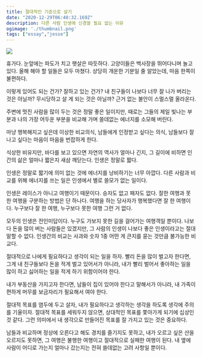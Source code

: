 ```yaml
---
title: 절대적인 기준으로 살기
date: "2020-12-29T06:40:32.169Z"
description: 다른 사람 인생에 신경쓸 필요 없는 이유
ogimage: './thumbnail.png'
tags: ["essay","jesse"]
---
```

![](./thumbnail.png)

휴가다. 눈앞에는 파도가 치고 햇살은 따듯하다. 고양이들은 백사장을 뛰어다니며 놀고 있다. 올해 해야 할 일들은 모두 마쳤다. 상당히 개운한 기분일 줄 알았는데, 마음 한쪽이 불편하다.

이렇게 있어도 되는 건가? 잘하고 있는 건가? 내 친구들이 나보다 너무 잘 나가 버리는 것은 아닐까? 무시당하고 살 게 되는 것은 아닐까? 근거 없는 불안이 스멀스멀 올라온다.

주변에 멋진 사람을 많이 두는 것은 정말 좋은 일이지만, 때로는 그들의 제일 빛나는 부분과 나의 가장 어두운 부분을 비교해 가며 쓸데없는 에너지를 소모해 버린다.

마냥 행복해지고 싶은데 이상한 비교의식, 남들에게 인정받고 싶다는 의식, 남들보다 잘나고 싶다는 마음이 마음을 번잡하게 한다.

식상한 비유지만, 바다를 보고 있으면 자연의 역사가 얼마나 긴지, 그 길이에 비하면 인간의 삶은 얼마나 짧은지 새삼 깨닫는다. 인생은 정말로 짧다.

인생은 정말로 짧기에 의미 없는 것에 에너지를 낭비하기는 너무 아깝다. 다른 사람과 비교를 위해 에너지를 쓰는 일은 인생에서 별로 쓸모가 없는 일이다.

인생은 레이스가 아니고 여행이기 때문이다. 승자도 없고 패자도 없다. 잘한 여행과 못 한 여행을 구분하는 방법은 단 하나다.  여행을 하는 당사자가 행복했다면 잘 한 여행이다. 누구보다 잘 한 여행, 누구보다 못한 여행 그런 거 없다.

모두의 인생은 전인미답이다. 누구도 가보지 못한 길을 걸어가는 여행객일 뿐이다. 나보다 돈을 많이 버는 사람들은 있겠지만, 그 사람의 인생이 나보다 좋은 인생이라고는 절대 말할 수 없다.  인생간의 비교는 사과와 숫자 1중 어떤 게 큰지를 묻는 것만큼 불가능한 비교다.

절대적으로 나에게 필요하다고 생각이 되는 일을 하자. 빨리 돈을 많이 벌고자 한다면, 그게 내 친구들보다 돈을 적게 벌고 있어서가 아니라, 내가 빨리 벌어서 좋아하는 일을 많이 하고 싫어하는 일을 적게 하기 위함이어야 한다.

내가 부동산을 가지고자 한다면, 남들이 집이 있어야 한다고 말해서가 아니라, 내 가족이 편하게 머무를 보금자리가 필요해서 여야 한다.

절대적 목표를 염두에 두고 살자, 내가 필요하다고 생각하는 생각을 하도록 생각에 주의를 기울이자. 절대적 목표를 세워두지 않으면, 상대적인 목표를 쫓아가게 되기에 십상인 것 같다. 그런 의미에서 내 생각으로 만들어진 목표를 잘 가지고 있는 것은 중요하다.

남들과 비교하며 정상에 오른다고 해도 경치를 즐기지도 못하고, 내가 오르고 싶은 산을 오르지도 못하면, 그 여행은 불행한 여행이고 절대적으로 실패한 여행이 된다. 내 옆에 사람이 어디로 가는지 얼마나 갔는지는 전혀 쓸데없는 고려 사항일 뿐이다.
